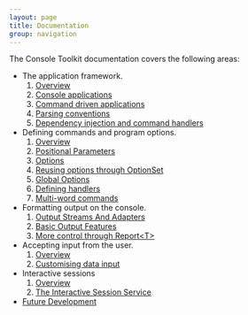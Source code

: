 ```yaml
---
layout: page
title: Documentation
group: navigation
---
```


The Console Toolkit documentation covers the following areas:


* The application framework.
	1. [Overview](frameworkoverview.html)
	2. [Console applications](consoleapps.html)
	2. [Command driven applications](commandapps.html)
	3. [Parsing conventions](parsingconventions.html)
	4. [Dependency injection and command handlers](DependencyInjection.html) 
* Defining commands and program options.
	1. [Overview](commandoverview.html)
	2. [Positional Parameters](positionalParameters.html)
	3. [Options](options.html)
	4. [Reusing options through OptionSet](optionsets.html)
	5. [Global Options](globaloptions.html)
	6. [Defining handlers](defininghandlers.html)
	7. [Multi-word commands](multiwordcommands.html)
* Formatting output on the console.
	1. [Output Streams And Adapters](outputstreams.html)
	1. [Basic Output Features](output.html)
	3. [More control through Report&lt;T&gt;](asreport.html)
* Accepting input from the user.
    1. [Overview](inputstream.html)
    2. [Customising	data input](custominput.html)
* Interactive sessions
	1. [Overview](interactiveoverview.html)
	2. [The Interactive Session Service](interactivesessionservice.html)
* [Future Development](future.html)